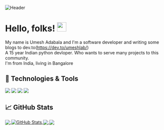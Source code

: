 ![Header](https://raw.githubusercontent.com/umeshlab/umeshlab/main/umi.png "Header")
# Hello, folks! <img src="https://raw.githubusercontent.com/MartinHeinz/MartinHeinz/master/wave.gif" width="30px">
My name is Umesh Adabala and I'm a software developer and writing some blogs to dev.to(https://dev.to/umeshlab/)
<br>
A 15 year Indian python devloper. Who wants to serve many projects to this community.
<br>
I'm from India, living in Bangalore 
## 🔧 Technologies & Tools
![](https://img.shields.io/badge/OS-Linux-informational?style=flat&logo=linux&logoColor=white&color=2bbc8a)
![](https://img.shields.io/badge/Editor-PyCharm-informational?style=flat&logo=pycharm&logoColor=white&color=2bbc8a)
![](https://img.shields.io/badge/Code-Python-informational?style=flat&logo=python&logoColor=white&color=2bbc8a)
![](https://img.shields.io/badge/GODOT-%23FFFFFF.svg?style=for-the-badge&logo=godot-engine)
## &#x1f4c8; GitHub Stats

<a href="https://github.com/umeshadabala/umeshadabala">
  <img align="center" src="https://github-readme-stats.vercel.app/api/top-langs/?username=umeshadabala&hide=javascript&title_color=ffffff&text_color=c9cacc&icon_color=2bbc8a&bg_color=1d1f21&langs_count=3" />
</a>
<a href="https://github.com/umeshadabala/umeshadabala">
  <img align="center" src="https://github-readme-stats.vercel.app/api?username=umeshadabala&show_icons=true&line_height=27&count_private=true&title_color=ffffff&text_color=c9cacc&icon_color=2bbc8a&bg_color=1d1f21" alt=" GitHub Stats" />
</a>

<a href="https://github.com/umeshadabala/speedtest_GUI">
  <img align="center" src="https://github-readme-stats.vercel.app/api/pin/?username=umeshadabala&repo=speedtest_GUI&title_color=ffffff&text_color=c9cacc&icon_color=2bbc8a&bg_color=1d1f21" />
</a>


<a href="https://github.com/umeshadabala/pyapp">
  <img align="center" src="https://github-readme-stats.vercel.app/api/pin/?username=umeshadabala&repo=pyapp&title_color=ffffff&text_color=c9cacc&icon_color=2bbc8a&bg_color=1d1f21" />
</a>    
